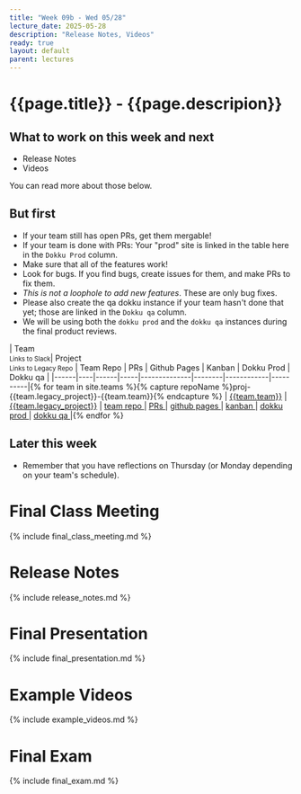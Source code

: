 ```yaml
---
title: "Week 09b - Wed 05/28"
lecture_date: 2025-05-28
description: "Release Notes, Videos"
ready: true
layout: default
parent: lectures
---
```


# {{page.title}} - {{page.descripion}}

## What to work on this week and next

* Release Notes
* Videos

You can read more about those below.

## But first

* If your team still has open PRs, get them mergable!
* If your team is done with PRs: Your "prod" site is linked in the table here in the `Dokku Prod` column.
* Make sure that all of the features work!
* Look for bugs. If you find bugs, create issues for them, and make PRs to fix them.
* *This is not a loophole to add new features*.  These are only bug fixes.
* Please also create the qa dokku instance if your team hasn't done that yet; those are linked in the `Dokku qa` column. 
* We will be using both the `dokku prod` and the `dokku qa` instances during the final product reviews.

| Team <br ><span style="font-size:80%">Links to Slack</span>| Project <br ><span style="font-size:80%">Links to Legacy Repo</span> | Team Repo | PRs | Github Pages | Kanban | Dokku Prod | Dokku qa |
|------|----|------|-----|--------------|--------|------------|----------|{% for team in site.teams %}{% capture repoName %}proj-{{team.legacy_project}}-{{team.team}}{% endcapture %}
|  [{{team.team}}]({{team.slack}}) | [{{team.legacy_project}}](https://github.com/ucsb-cs156/proj-{{team.legacy_project}}) | [ team repo ]({{page.githubOrgUrl}}/{{repoName}}) |   [ PRs ]({{page.githubOrgUrl}}/{{repoName}}/pulls) |  [ github pages ]({{page.githubPagesUrl}}/{{repoName}}) | [ kanban ]({{page.githubProjectsUrl}}/{{team.legacy_kanban}}) | [ dokku prod ](https://{{team.legacy_project}}.dokku-{{team.dokku}}.cs.ucsb.edu) | [ dokku qa ](https://{{team.legacy_project}}-qa.dokku-{{team.dokku}}.cs.ucsb.edu) |{% endfor %}


## Later this week

* Remember that you have reflections on Thursday (or Monday depending on your team's schedule).


# Final Class Meeting

{% include final_class_meeting.md %}

# Release Notes

{% include release_notes.md %}

# Final Presentation

{% include final_presentation.md %}

# Example Videos

{% include example_videos.md %}

# Final Exam

{% include final_exam.md %}



